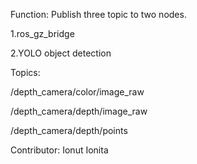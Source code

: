 Function: Publish three topic to two nodes.

1.ros_gz_bridge

2.YOLO object detection

Topics:

/depth_camera/color/image_raw

/depth_camera/depth/image_raw

/depth_camera/depth/points


Contributor: Ionut Ionita
  
